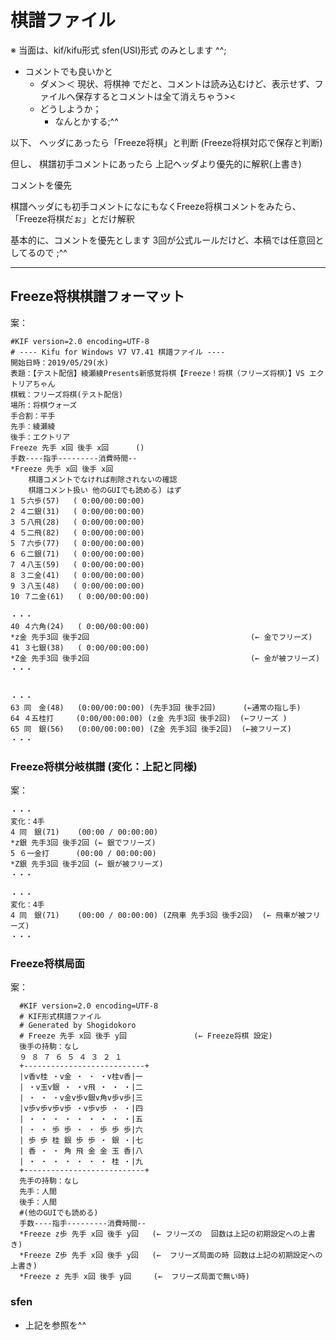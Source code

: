 # **棋譜ファイル**

※ 当面は、kif/kifu形式  sfen(USI)形式 のみとします ^^;

* コメントでも良いかと
  * ダメ＞＜ 現状、将棋神 でだと、コメントは読み込むけど、表示せず、ファイルへ保存するとコメントは全て消えちゃう><
  * どうしようか；
    * なんとかする;^^

以下、
ヘッダにあったら「Freeze将棋」と判断 (Freeze将棋対応で保存と判断)

但し、  棋譜初手コメントにあったら 上記ヘッダより優先的に解釈(上書き)

コメントを優先

棋譜ヘッダにも初手コメントになにもなくFreeze将棋コメントをみたら、「Freeze将棋だぉ」とだけ解釈

基本的に、コメントを優先とします
3回が公式ルールだけど、本稿では任意回としてるので
;^^

---

## Freeze将棋棋譜フォーマット

案：

    #KIF version=2.0 encoding=UTF-8
    # ---- Kifu for Windows V7 V7.41 棋譜ファイル ----
    開始日時：2019/05/29(水)
    表題：【テスト配信】綾瀬綾Presents新感覚将棋【Freeze！将棋（フリーズ将棋）】VS エクトリアちゃん
    棋戦：フリーズ将棋(テスト配信)
    場所：将棋ウォーズ
    手合割：平手　　
    先手：綾瀬綾
    後手：エクトリア
    Freeze 先手 x回 後手 x回      ()
    手数----指手---------消費時間--
    *Freeze 先手 x回 後手 x回
        棋譜コメントでなければ削除されないの確認
        棋譜コメント扱い 他のGUIでも読める) はず
    1 ５六歩(57)   ( 0:00/00:00:00)
    2 ４二銀(31)   ( 0:00/00:00:00)
    3 ５八飛(28)   ( 0:00/00:00:00)
    4 ５二飛(82)   ( 0:00/00:00:00)
    5 ７六歩(77)   ( 0:00/00:00:00)
    6 ６二銀(71)   ( 0:00/00:00:00)
    7 ４八玉(59)   ( 0:00/00:00:00)
    8 ３二金(41)   ( 0:00/00:00:00)
    9 ３八玉(48)   ( 0:00/00:00:00)
    10 ７二金(61)   ( 0:00/00:00:00)

    ・・・
    40 ４六角(24)   ( 0:00/00:00:00)
    *z金 先手3回 後手2回                                    (← 金でフリーズ)
    41 ３七銀(38)   ( 0:00/00:00:00)
    *Z金 先手3回 後手2回                                    (← 金が被フリーズ)
    ・・・


    ・・・
    63 同　金(48)   (0:00/00:00:00) (先手3回 後手2回)      (←通常の指し手)
    64 ４五桂打     (0:00/00:00:00) (z金 先手3回 後手2回)  (←フリーズ )
    65 同　銀(56)   (0:00/00:00:00) (Z金 先手3回 後手2回)  (←被フリーズ)
    ・・・

### Freeze将棋分岐棋譜 (変化：上記と同様)

案：

    ・・・
    変化：4手
    4 同　銀(71)    (00:00 / 00:00:00)
    *z銀 先手3回 後手2回 (← 銀でフリーズ)
    5 ６一金打      (00:00 / 00:00:00)
    *Z銀 先手3回 後手2回 (← 銀が被フリーズ)
    ・・・

    ・・・
    変化：4手
    4 同　銀(71)    (00:00 / 00:00:00) (Z飛車 先手3回 後手2回)  (← 飛車が被フリーズ)
    ・・・

### Freeze将棋局面

案：

      #KIF version=2.0 encoding=UTF-8
      # KIF形式棋譜ファイル
      # Generated by Shogidokoro
      # Freeze 先手 x回 後手 y回               (← Freeze将棋 設定)
      後手の持駒：なし
      ９ ８ ７ ６ ５ ４ ３ ２ １
      +---------------------------+
      |v香v桂 ・v金 ・ ・ ・v桂v香|一
      | ・v玉v銀 ・ ・v飛 ・ ・ ・|二
      | ・ ・ ・v金v歩v銀v角v歩v歩|三
      |v歩v歩v歩v歩 ・v歩v歩 ・ ・|四
      | ・ ・ ・ ・ ・ ・ ・ ・ ・|五
      | ・ ・ 歩 歩 ・ ・ 歩 歩 歩|六
      | 歩 歩 桂 銀 歩 歩 ・ 銀 ・|七
      | 香 ・ ・ 角 飛 金 金 玉 香|八
      | ・ ・ ・ ・ ・ ・ ・ 桂 ・|九
      +---------------------------+
      先手の持駒：なし
      先手：人間
      後手：人間
      #(他のGUIでも読める)
      手数----指手---------消費時間--
      *Freeze z歩 先手 x回 後手 y回   (← フリーズの  回数は上記の初期設定への上書き)
      *Freeze Z歩 先手 x回 後手 y回   (←  フリーズ局面の時 回数は上記の初期設定への上書き)
      *Freeze z 先手 x回 後手 y回     (←  フリーズ局面で無い時)

### sfen

* 上記を参照を^^
